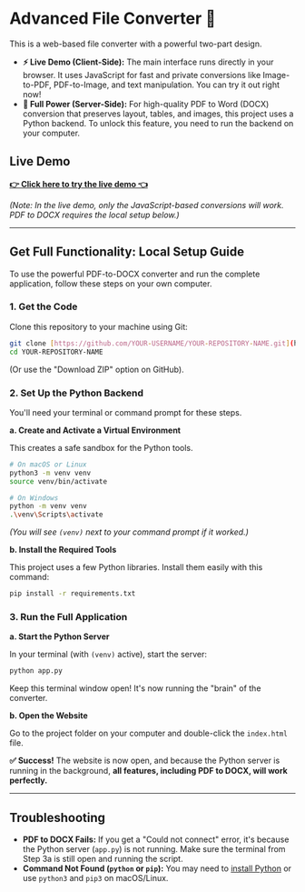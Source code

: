 # Advanced File Converter 🚀

This is a web-based file converter with a powerful two-part design.

* **⚡️ Live Demo (Client-Side):** The main interface runs directly in your browser. It uses JavaScript for fast and private conversions like Image-to-PDF, PDF-to-Image, and text manipulation. You can try it out right now!
* **🧠 Full Power (Server-Side):** For high-quality PDF to Word (DOCX) conversion that preserves layout, tables, and images, this project uses a Python backend. To unlock this feature, you need to run the backend on your computer.

## Live Demo

**[👉 Click here to try the live demo 👈](https://YOUR-USERNAME.github.io/YOUR-REPOSITORY-NAME/)**

*(Note: In the live demo, only the JavaScript-based conversions will work. PDF to DOCX requires the local setup below.)*

---

## Get Full Functionality: Local Setup Guide

To use the powerful PDF-to-DOCX converter and run the complete application, follow these steps on your own computer.

### 1. Get the Code

Clone this repository to your machine using Git:
```bash
git clone [https://github.com/YOUR-USERNAME/YOUR-REPOSITORY-NAME.git](https://github.com/YOUR-USERNAME/YOUR-REPOSITORY-NAME.git)
cd YOUR-REPOSITORY-NAME
```
(Or use the "Download ZIP" option on GitHub).

### 2. Set Up the Python Backend

You'll need your terminal or command prompt for these steps.

**a. Create and Activate a Virtual Environment**

This creates a safe sandbox for the Python tools.
```bash
# On macOS or Linux
python3 -m venv venv
source venv/bin/activate

# On Windows
python -m venv venv
.\venv\Scripts\activate
```
*(You will see `(venv)` next to your command prompt if it worked.)*

**b. Install the Required Tools**

This project uses a few Python libraries. Install them easily with this command:
```bash
pip install -r requirements.txt
```

### 3. Run the Full Application

**a. Start the Python Server**

In your terminal (with `(venv)` active), start the server:
```bash
python app.py
```
Keep this terminal window open! It's now running the "brain" of the converter.

**b. Open the Website**

Go to the project folder on your computer and double-click the `index.html` file.

**✅ Success!** The website is now open, and because the Python server is running in the background, **all features, including PDF to DOCX, will work perfectly.**

---

## Troubleshooting

* **PDF to DOCX Fails:** If you get a "Could not connect" error, it's because the Python server (`app.py`) is not running. Make sure the terminal from Step 3a is still open and running the script.
* **Command Not Found (`python` or `pip`):** You may need to [install Python](https://www.python.org/downloads/) or use `python3` and `pip3` on macOS/Linux.
